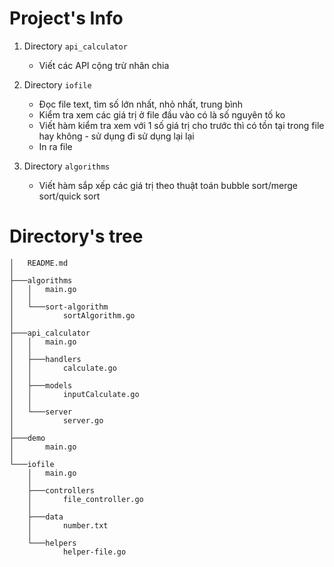# Project's Info
1. Directory `api_calculator`
    - Viết các API cộng trừ nhân chia
  
2. Directory `iofile`
    - Đọc file text, tìm số lớn nhất, nhỏ nhất, trung bình
    - Kiểm tra xem các giá trị ở file đầu vào có là số nguyên tố ko
    - Viết hàm kiểm tra xem với 1 số  giá trị cho trước thì có tồn tại trong file hay không - sử dụng đi sử dụng lại lại
    - In ra file
  
3. Directory `algorithms`
    - Viết hàm sắp xếp các giá trị theo thuật toán bubble sort/merge sort/quick sort

# Directory's tree
```
│   README.md
│
├───algorithms
│   │   main.go
│   │
│   └───sort-algorithm
│           sortAlgorithm.go
│
├───api_calculator
│   │   main.go
│   │
│   ├───handlers
│   │       calculate.go
│   │
│   ├───models
│   │       inputCalculate.go
│   │
│   └───server
│           server.go
│
├───demo
│       main.go
│
└───iofile
    │   main.go
    │
    ├───controllers
    │       file_controller.go
    │
    ├───data
    │       number.txt
    │
    └───helpers
            helper-file.go

```